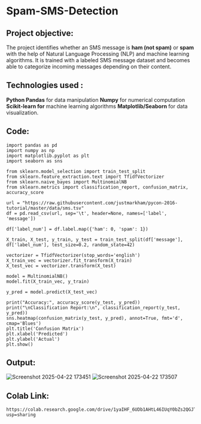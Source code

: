 # Spam-SMS-Detection
## Project objective:
The project identifies whether an SMS message is **ham (not spam)** or **spam** with the help of Natural Language Processing (NLP) and machine learning algorithms. It is trained with a labeled SMS message dataset and becomes able to categorize incoming messages depending on their content.
## Technologies used :
**Python Pandas** for data manipulation **Numpy** for numerical computation **Scikit-learn for** machine learning algorithms **Matplotlib/Seaborn** for data visualization.
## Code:
```
import pandas as pd
import numpy as np
import matplotlib.pyplot as plt
import seaborn as sns

from sklearn.model_selection import train_test_split
from sklearn.feature_extraction.text import TfidfVectorizer
from sklearn.naive_bayes import MultinomialNB
from sklearn.metrics import classification_report, confusion_matrix, accuracy_score

url = "https://raw.githubusercontent.com/justmarkham/pycon-2016-tutorial/master/data/sms.tsv"
df = pd.read_csv(url, sep='\t', header=None, names=['label', 'message'])

df['label_num'] = df.label.map({'ham': 0, 'spam': 1})

X_train, X_test, y_train, y_test = train_test_split(df['message'], df['label_num'], test_size=0.2, random_state=42)

vectorizer = TfidfVectorizer(stop_words='english')
X_train_vec = vectorizer.fit_transform(X_train)
X_test_vec = vectorizer.transform(X_test)

model = MultinomialNB()
model.fit(X_train_vec, y_train)

y_pred = model.predict(X_test_vec)

print("Accuracy:", accuracy_score(y_test, y_pred))
print("\nClassification Report:\n", classification_report(y_test, y_pred))
sns.heatmap(confusion_matrix(y_test, y_pred), annot=True, fmt='d', cmap='Blues')
plt.title('Confusion Matrix')
plt.xlabel('Predicted')
plt.ylabel('Actual')
plt.show()
```
## Output:
![Screenshot 2025-04-22 173451](https://github.com/user-attachments/assets/032449c1-4cb8-4288-a2fc-8c1ba064ccfe)
![Screenshot 2025-04-22 173507](https://github.com/user-attachments/assets/0d6db3ac-0dae-4a2a-9b97-0c21ec35ecb3)
## Colab Link:
```
https://colab.research.google.com/drive/1yaIHF_6UDb1AHtL46IUqY0bZs2QGJTyU?usp=sharing
```
